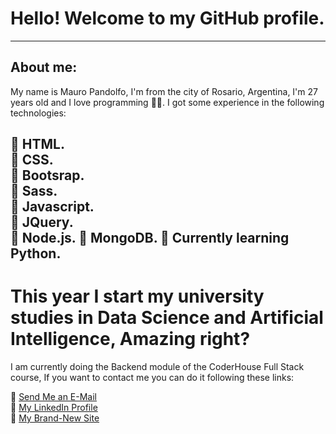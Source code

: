 # Hello! Welcome to my GitHub profile.
-----------------------------------------------------------------------------------------------------------------------------------------------------------------------------------
## About me:

My name is Mauro Pandolfo, I'm from the city of Rosario, Argentina, I'm 27 years old and I love programming 🤠🤠.
I got some experience in the following technologies:

🔰 HTML.  
🔰 CSS.  
🔰 Bootsrap.  
🔰 Sass.  
🔰 Javascript.  
🔰 JQuery.  
🔰 Node.js. 
🔰 MongoDB. 
🔰 Currently learning Python. 
-----------------------------------------------------------------------------------------------------------------------------------------------------------------------------------

# This year I start my university studies in Data Science and Artificial Intelligence, Amazing right?

I am currently doing the Backend module of the CoderHouse Full Stack course,
If you want to contact me you can do it following these links:

🔰 [Send Me an E-Mail](Pandolfomauro@gmail.com)  
🔰 [My LinkedIn Profile](https://www.linkedin.com/in/mauro-pandolfo-21b665206/)  
🔰 [My Brand-New Site](https://www.mauropandolfo.com.ar)
